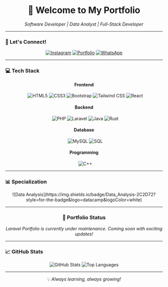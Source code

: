 <h1 align="center">👋 Welcome to My Portfolio</h1>

<div align="center">
  <i>Software Developer | Data Analyst | Full-Stack Developer</i>
</div>

---

### 🤝 Let's Connect!

<div align="center">

[![Instagram](https://img.shields.io/badge/Instagram-E4405F?style=for-the-badge&logo=instagram&logoColor=white)](https://www.instagram.com/ryurizkinovii?igsh=NmtmNHhvaDNlcjNr)
[![Portfolio](https://img.shields.io/badge/Portfolio-4285F4?style=for-the-badge&logo=google-chrome&logoColor=white)](https://sites.google.com/view/portofolio-rizkiardi/)
[![WhatsApp](https://img.shields.io/badge/WhatsApp-25D366?style=for-the-badge&logo=whatsapp&logoColor=white)](https://wa.me/message/TSYJ5QPWJWOOM1)

</div>

---

### 💻 Tech Stack

<div align="center">

#### Frontend
&nbsp;
![HTML5](https://img.shields.io/badge/HTML5-E34F26?style=for-the-badge&logo=html5&logoColor=white)
![CSS3](https://img.shields.io/badge/CSS3-1572B6?style=for-the-badge&logo=css3&logoColor=white)
![Bootstrap](https://img.shields.io/badge/Bootstrap-563D7C?style=for-the-badge&logo=bootstrap&logoColor=white)
![Tailwind CSS](https://img.shields.io/badge/Tailwind%20CSS-38B2AC?style=for-the-badge&logo=tailwind-css&logoColor=white)
![React](https://img.shields.io/badge/React-61DAFB?style=for-the-badge&logo=react&logoColor=black)

#### Backend
&nbsp;
![PHP](https://img.shields.io/badge/PHP-777BB4?style=for-the-badge&logo=php&logoColor=white)
![Laravel](https://img.shields.io/badge/Laravel-FF2D20?style=for-the-badge&logo=laravel&logoColor=white)
![Java](https://img.shields.io/badge/Java-007396?style=for-the-badge&logo=java&logoColor=white)
![Rust](https://img.shields.io/badge/Rust-000000?style=for-the-badge&logo=rust&logoColor=white)

#### Database
&nbsp;
![MySQL](https://img.shields.io/badge/MySQL-4479A1?style=for-the-badge&logo=mysql&logoColor=white)
![SQL](https://img.shields.io/badge/SQL-003B57?style=for-the-badge&logo=sqlite&logoColor=white)

#### Programming
&nbsp;
![C++](https://img.shields.io/badge/C++-00599C?style=for-the-badge&logo=cplusplus&logoColor=white)

</div>

---

### 📊 Specialization

<div align="center">
  ![Data Analysis](https://img.shields.io/badge/Data_Analysis-2C2D72?style=for-the-badge&logo=datacamp&logoColor=white)
</div>

---

<div align="center">
  <h3>🌟 Portfolio Status</h3>
  <p><i>Laravel Portfolio is currently under maintenance. Coming soon with exciting updates!</i></p>
</div>

---

### 📈 GitHub Stats

<div align="center">
  
![GitHub Stats](https://github-readme-stats.vercel.app/api?username=ryuarnovi&show_icons=true&theme=radical)
![Top Languages](https://github-readme-stats.vercel.app/api/top-langs/?username=ryuarnovi&layout=compact&theme=radical)

</div>

---

<div align="center">
  <p>💡 <i>Always learning, always growing!</i></p>
</div>
